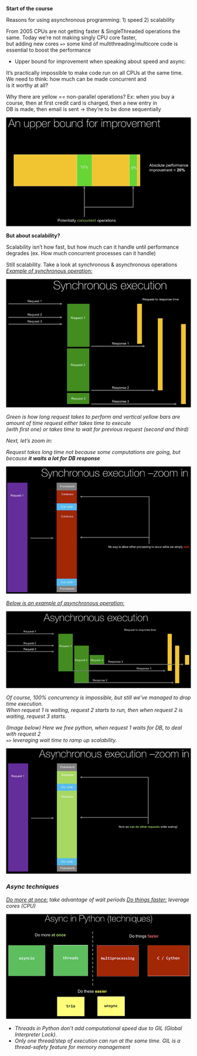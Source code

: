 **Start of the course**

Reasons for using asynchronous programming: 1) speed 2) scalability

From 2005 CPUs are not getting faster & SingleThreaded operations the same. Today we’re not making singly CPU core faster,<br>
but adding new cores `=>` some kind of multithreading/multicore code is essential to boost the performance 

- Upper bound for improvement when speaking about speed and async:

It’s practically impossible to make code run on all CPUs at the same time. We need to think: how much can be made concurrent and<br>
is it worthy at all?

Why there are yellow == non-parallel operations? Ex: when you buy a course, then at first credit card is charged, then a new entry in<br>
DB is made, then email is sent -> they’re to be done sequentially

![Alt text](ImageRepo/StartOne.png?raw=true)

**But about scalability?** 

Scalability isn’t how fast, but how much can it handle until performance degrades (ex. How much concurrent processes can it handle)


Still scalability. Take a look at synchronous & asynchronous operations
<ins><i>Example of synchronous operation:</ins><i>

![Alt text](ImageRepo/StartTwo.png?raw=true)

Green is how long request takes to perform and vertical yellow bars are amount of time request either takes time to execute<br>
(with first one) or takes time to wait for previous request (second and third)

Next, let’s zoom in:

Request takes long time not because some computations are going, but because **it waits a lot for DB response**

![Alt text](ImageRepo/StartThree.png?raw=true)


<ins>Below is an example of asynchronous operation:<ins>

![Alt text](ImageRepo/StartFour.png?raw=true)


Of course, 100% concurrency is impossible, but still we’ve managed to drop time execution.<br>
When request 1 is waiting, request 2 starts to run, then when request 2 is waiting, request 3 starts.


(Image below) Here we free python, when request 1 waits for DB, to deal with request 2<br>
`=>` leveraging wait time to ramp up scalability.

![Alt text](ImageRepo/StartFive.png?raw=true)



<h3>Async techniques</h3>

<ins><i>Do more at once:</ins></i> take advantage of wait periods
<ins><i>Do things faster:</ins></i> leverage cores (CPU)

![Alt text](ImageRepo/StartSix.png?raw=true)


- Threads in Python don’t add computational speed due to GIL (Global Interpreter Lock).<br>
- Only one thread/step of execution can run at the same time. GIL is a thread-safety feature for memory management

